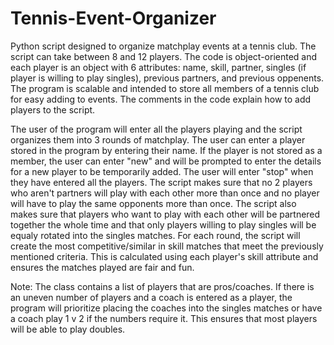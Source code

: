 # Tennis-Event-Organizer

Python script designed to organize matchplay events at a tennis club. The script can take between 8 and 12 players. The code is object-oriented and each player is an object with 6 attributes:
name, skill, partner, singles (if player is willing to play singles), previous partners, and previous oppenents. The program is scalable and intended to store all members of a tennis club for easy adding to events. The comments in the code explain how to add players to the script.

The user of the program will enter all the players playing and the script organizes them into 3 rounds of matchplay. The user can enter a player stored in the program by entering their name. If the player is not stored as a member, the user can enter "new" and will be prompted to enter the details for a new player to be temporarily added. The user will enter "stop" when they have entered all the players. The script makes sure that no 2 players who aren't partners will play with each other more than once and no player will have to play the same opponents more than once. The script also makes sure that players who want to play with each other will be partnered together the whole time and that only players willing to play singles will be equaly rotated into the singles matches. For each round, the script will create the most competitive/similar in skill matches that meet the previously mentioned criteria. This is calculated using each player's skill attribute and ensures the matches played are fair and fun. 

Note: The class contains a list of players that are pros/coaches. If there is an uneven number of players and a coach is entered as a player, the program will prioritize placing the coaches into the singles matches or have a coach play 1 v 2 if the numbers require it. This ensures that most players will be able to play doubles.
